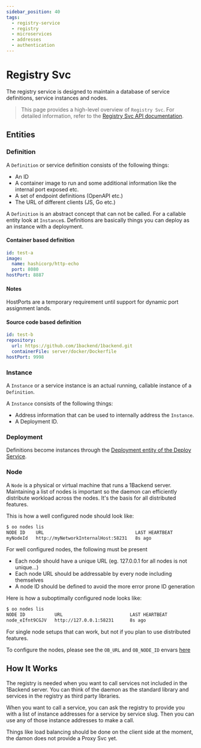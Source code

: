 ```yaml
---
sidebar_position: 40
tags:
  - registry-service
  - registry
  - microservices
  - addresses
  - authentication
---
```


# Registry Svc

The registry service is designed to maintain a database of service definitions, service instances and nodes.

> This page provides a high-level overview of `Registry Svc`. For detailed information, refer to the [Registry Svc API documentation](/docs/1backend/register-instance).

## Entities

### Definition

A `Definition` or service definition consists of the following things:

- An ID
- A container image to run and some additional information like the internal port exposed etc.
- A set of endpoint definitions (OpenAPI etc.)
- The URL of different clients (JS, Go etc.)

A `Definition` is an abstract concept that can not be called. For a callable entity look at `Instance`s. Definitions are basically things you can deploy as an instance with a deployment.

#### Container based definition

```yaml
id: test-a
image:
  name: hashicorp/http-echo
  port: 8080
hostPort: 8887
```

#### Notes

HostPorts are a temporary requirement until support for dynamic port assignment lands.

#### Source code based definition

```yaml
id: test-b
repository:
  url: https://github.com/1backend/1backend.git
  containerFile: server/docker/Dockerfile
hostPort: 9998
```

### Instance

A `Instance` or a service instance is an actual running, callable instance of a `Definition`.

A `Instance` consists of the following things:

- Address information that can be used to internally address the `Instance`.
- A Deployment ID.

### Deployment

Definitions become instances through the [Deployment entity of the Deploy Service](/docs/built-in-services/deploy-svc).

### Node

A `Node` is a physical or virtual machine that runs a 1Backend server.
Maintaining a list of nodes is important so the daemon can efficiently distribute workload across the nodes. It's the basis for all distributed features.

This is how a well configured node should look like:

```sh
$ oo nodes lis
NODE ID    URL                                  LAST HEARTBEAT
myNodeId   http://myNetworkInternalHost:58231   8s ago
```

For well configured nodes, the following must be present

- Each node should have a unique URL (eg. 127.0.0.1 for all nodes is not unique...)
- Each node URL should be addressable by every node including themselves
- A node ID should be defined to avoid the more error prone ID generation

Here is how a suboptimally configured node looks like:

```sh
$ oo nodes lis
NODE ID           URL                         LAST HEARTBEAT
node_eIfnt9CGJV   http://127.0.0.1:58231      8s ago
```

For single node setups that can work, but not if you plan to use distributed features.

To configure the nodes, please see the `OB_URL` and `OB_NODE_ID` envars [here](/docs/running-the-server/backend-environment-variables)

## How It Works

The registry is needed when you want to call services not included in the 1Backend server. You can think of the daemon as the standard library and services in the registry as third party libraries.

When you want to call a service, you can ask the registry to provide you with a list of instance addresses for a service by service slug. Then you can use any of those instance addresses to make a call.

Things like load balancing should be done on the client side at the moment, the damon does not provide a Proxy Svc yet.
